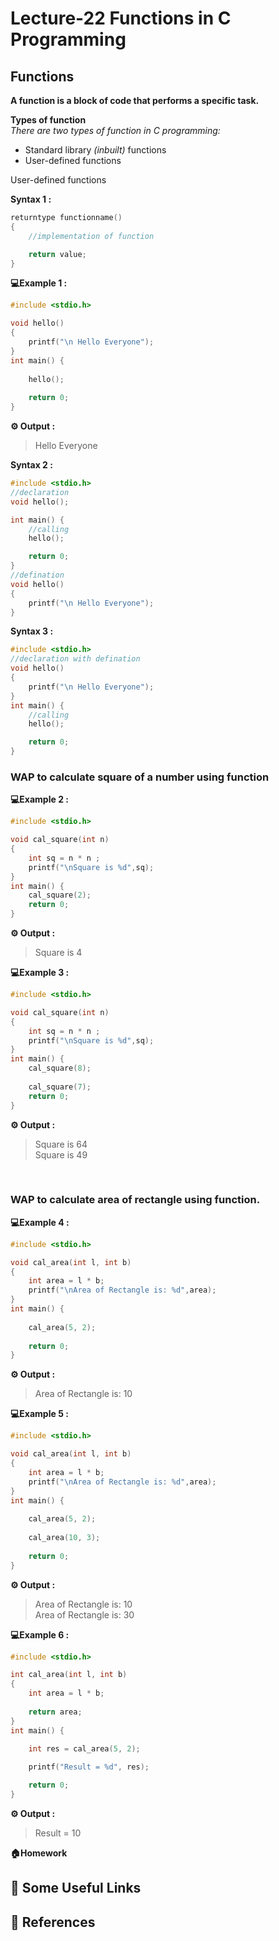 # Lecture-22 Functions in C Programming 

## Functions

**A function is a block of code that performs a specific task.**<br>

__Types of function__<br>
_There are two types of function in C programming:_ <br>
* Standard library *(inbuilt)* functions
* User-defined functions

User-defined functions

**Syntax 1 :**
```c
returntype functionname()
{
    //implementation of function

    return value;
}
```

**💻Example 1 :**

```c
#include <stdio.h>

void hello()
{
    printf("\n Hello Everyone");
}
int main() {
    
    hello();
    
    return 0;
}
```
**⚙️ Output :** 
>Hello Everyone

**Syntax 2 :**
```c
#include <stdio.h>
//declaration  
void hello();

int main() {
    //calling
    hello();

    return 0;
}
//defination
void hello()
{
    printf("\n Hello Everyone");
}
```

**Syntax 3 :**
```c
#include <stdio.h>
//declaration with defination
void hello()
{
    printf("\n Hello Everyone");
}
int main() {
    //calling
    hello();

    return 0;
}
```

### WAP to calculate square of a number using function<br>
**💻Example 2 :**
```c
#include <stdio.h>

void cal_square(int n)
{
    int sq = n * n ;
    printf("\nSquare is %d",sq);
}
int main() {
    cal_square(2);
    return 0;
}
```
**⚙️ Output :** 
>Square is 4

**💻Example 3 :**
```c
#include <stdio.h>

void cal_square(int n)
{
    int sq = n * n ;
    printf("\nSquare is %d",sq);
}
int main() {
    cal_square(8);
    
    cal_square(7);
    return 0;
}
```
**⚙️ Output :** 
>Square is 64<br>
Square is 49

<br>

### WAP to calculate area of rectangle using function.<br>
**💻Example 4 :**
```c
#include <stdio.h>

void cal_area(int l, int b)
{
    int area = l * b;
    printf("\nArea of Rectangle is: %d",area);
}
int main() {
    
    cal_area(5, 2);
    
    return 0;
}
```
**⚙️ Output :** 
>Area of Rectangle is: 10

**💻Example 5 :**
```c
#include <stdio.h>

void cal_area(int l, int b)
{
    int area = l * b;
    printf("\nArea of Rectangle is: %d",area);
}
int main() {
    
    cal_area(5, 2);
    
    cal_area(10, 3);
    
    return 0;
}

```
**⚙️ Output :** 
>Area of Rectangle is: 10<br>
Area of Rectangle is: 30


**💻Example 6 :**
```c
#include <stdio.h>

int cal_area(int l, int b)
{
    int area = l * b;
    
    return area;
}
int main() {
    
    int res = cal_area(5, 2);

    printf("Result = %d", res);

    return 0;
}

```
**⚙️ Output :** 
>Result = 10

**🏠Homework**

## 🔗 Some Useful Links

## 📖 References